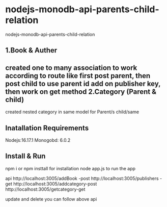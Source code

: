 # nodejs-monodb-api-parents-child-relation
nodejs-monodb-api-parents-child-relation

1.Book & Auther
----------------
created one to many association to work according to route like first post parent, then post child to use parent id add on publisher key, then work on get method
2.Category (Parent & child)
----------------------------
created nested category in same model for Parent/s child/same

Inatallation Requirements
---------------------------
Nodejs:16.17.1
Monogobd: 6.0.2

Install & Run
----------------
npm i or npm insttall for installation
node app.js to run the app

api
http://localhost:3005/addBook -post
http://localhost:3005/publishers -get
http://localhost:3005/addcategory-post
http://localhost:3005/getcategory-get

update and delete you can follow above api



